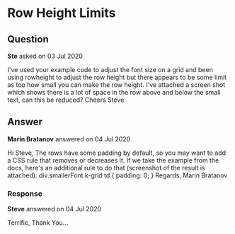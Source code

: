 # Row Height Limits

## Question

**Ste** asked on 03 Jul 2020

I've used your example code to adjust the font size on a grid and been using rowheight to adjust the row height but there appears to be some limit as too how small you can make the row height. I've attached a screen shot which shows there is a lot of space in the row above and below the small text, can this be reduced? Cheers Steve

## Answer

**Marin Bratanov** answered on 04 Jul 2020

Hi Steve, The rows have some padding by default, so you may want to add a CSS rule that removes or decreases it. If we take the example from the docs, here's an additional rule to do that (screenshot of the result is attached): div.smallerFont.k-grid td { padding: 0;
} Regards, Marin Bratanov

### Response

**Steve** answered on 04 Jul 2020

Terrific, Thank You...
